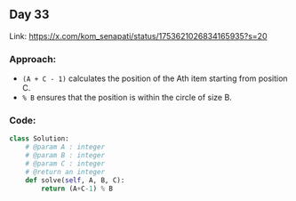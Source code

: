 ## Day 33

Link: https://x.com/kom_senapati/status/1753621026834165935?s=20

### Approach:

- `(A + C - 1)` calculates the position of the Ath item starting from position C.
- `% B` ensures that the position is within the circle of size B.

### Code:

```py
class Solution:
    # @param A : integer
    # @param B : integer
    # @param C : integer
    # @return an integer
    def solve(self, A, B, C):
        return (A+C-1) % B
```
